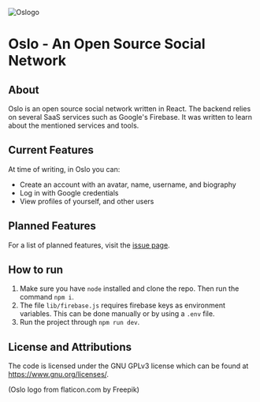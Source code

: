 ![Oslogo](https://user-images.githubusercontent.com/4750998/77849582-bb697200-71c4-11ea-95a9-472ba4394adc.png)

# Oslo - An Open Source Social Network

## About

Oslo is an open source social network written in React. The backend relies on several SaaS services such as Google's Firebase. It was written to learn about the mentioned services and tools.

## Current Features
At time of writing, in Oslo you can:

- Create an account with an avatar, name, username, and biography
- Log in with Google credentials
- View profiles of yourself, and other users

## Planned Features
For a list of planned features, visit the [issue page](https://github.com/HarryPeach/oslo/issues?q=is%3Aissue+is%3Aopen+label%3Aenhancement).

## How to run

1. Make sure you have ```node``` installed and clone the repo. Then run the command ```npm i```.
2. The file ```lib/firebase.js``` requires firebase keys as environment variables. This can be done manually or by using a ```.env``` file.
3. Run the project through ```npm run dev```.

## License and Attributions

The code is licensed under the GNU GPLv3 license which can be found at https://www.gnu.org/licenses/.

(Oslo logo from flaticon.com by Freepik)
